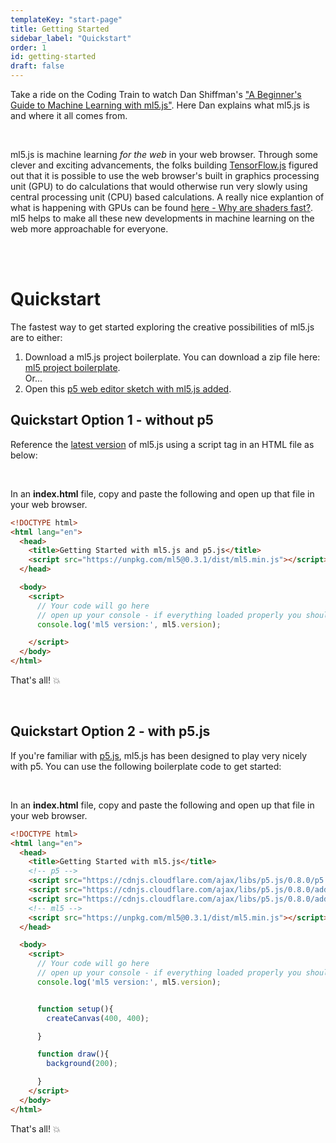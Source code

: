 ```yaml
---
templateKey: "start-page"
title: Getting Started
sidebar_label: "Quickstart"
order: 1
id: getting-started
draft: false
---
```



Take a ride on the Coding Train to watch Dan Shiffman's ["A Beginner's Guide to Machine Learning with ml5.js"](https://www.youtube.com/watch?v=jmznx0Q1fP0). Here Dan explains what ml5.js is and where it all comes from.

<br/>

ml5.js is machine learning _for the web_ in your web browser. Through some clever and exciting advancements, the folks building [TensorFlow.js](https://www.tensorflow.org/js) figured out that it is possible to use the web browser's built in graphics processing unit (GPU) to do calculations that would otherwise run very slowly using central processing unit (CPU) based calculations. A really nice explantion of what is happening with GPUs can be found [here - Why are shaders fast?](https://thebookofshaders.com/01/). ml5 helps to make all these new developments in machine learning on the web more approachable for everyone.


<br/><br/>

# Quickstart

The fastest way to get started exploring the creative possibilities of ml5.js are to either:

1. Download a ml5.js project boilerplate. You can download a zip file here: [ml5 project boilerplate](https://github.com/ml5js/ml5-boilerplate/releases). <br/> Or...
2. Open this [p5 web editor sketch with ml5.js added](https://editor.p5js.org/joeyklee/sketches/5VbXAWaV6).


## Quickstart Option 1 - without p5

Reference the [latest version](https://unpkg.com/ml5@0.3.1/dist/ml5.min.js) of ml5.js using a script tag in an HTML file as below: 

<br/>

In an **index.html** file, copy and paste the following and open up that file in your web browser. 

```HTML
<!DOCTYPE html>
<html lang="en">
  <head>
    <title>Getting Started with ml5.js and p5.js</title>
    <script src="https://unpkg.com/ml5@0.3.1/dist/ml5.min.js"></script>
  </head>

  <body>
    <script>
      // Your code will go here
      // open up your console - if everything loaded properly you should see 0.3.1
      console.log('ml5 version:', ml5.version);

    </script>
  </body>
</html>
```

That's all! 💥

<br/>

## Quickstart Option 2 - with p5.js

If you're familiar with [p5.js](https://p5js.org/), ml5.js has been designed to play very nicely with p5. You can use the following boilerplate code to get started:

<br/>

In an **index.html** file, copy and paste the following and open up that file in your web browser. 

```html
<!DOCTYPE html>
<html lang="en">
  <head>
    <title>Getting Started with ml5.js</title>
    <!-- p5 -->
    <script src="https://cdnjs.cloudflare.com/ajax/libs/p5.js/0.8.0/p5.min.js"></script>
    <script src="https://cdnjs.cloudflare.com/ajax/libs/p5.js/0.8.0/addons/p5.dom.min.js"></script>
    <script src="https://cdnjs.cloudflare.com/ajax/libs/p5.js/0.8.0/addons/p5.sound.min.js"></script>
    <!-- ml5 -->
    <script src="https://unpkg.com/ml5@0.3.1/dist/ml5.min.js"></script>
  </head>

  <body>
    <script>
      // Your code will go here
      // open up your console - if everything loaded properly you should see 0.3.1
      console.log('ml5 version:', ml5.version);


      function setup(){
        createCanvas(400, 400);

      }

      function draw(){
        background(200);

      }
    </script>
  </body>
</html>
```

That's all! 💥

<br/>
